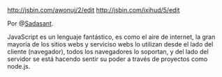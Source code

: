 [0]:http://sadasant.com/ "Daniel Rodríguez"

http://jsbin.com/awonuj/2/edit
http://jsbin.com/ixihud/5/edit

Por @[Sadasant][0].

JavaScript es un lenguaje fantástico, es como el aire de internet, la gran mayoría de los sitios webs y serviciso webs lo utilizan desde el lado del cliente (navegador), todos los navegadores lo soportan, y del lado del servidor se está hacendo sentir su poder a través de proyectos como node.js.
